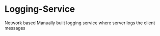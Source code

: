 # Logging-Service
Network based Manually built logging service where server logs the client messages
